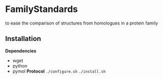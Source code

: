 # FamilyStandards
to ease the comparison of structures from homologues in a protein family
## Installation
**Dependencies**
* wget
* python
* pymol
**Protocol**
`./configure.sh`
`./install.sh`

